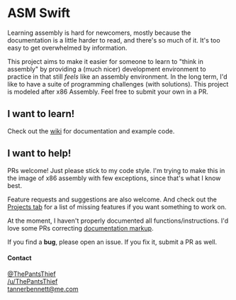 # ASM Swift

Learning assembly is hard for newcomers, mostly because the documentation is a little harder to read, and there's so much of it. It's too easy to get overwhelmed by information.

This project aims to make it easier for someone to learn to "think in assembly" by providing a (much nicer) development environment to practice in that still *feels* like an assembly environment. In the long term, I'd like to have a suite of programming challenges (with solutions). This project is modeled after x86 Assembly. Feel free to submit your own in a PR.


## I want to learn!

Check out the [wiki](https://github.com/ThePantsThief/ASM-Swift/wiki) for documentation and example code.

## I want to help!

PRs welcome! Just please stick to my code style. I'm trying to make this in the image of x86 assembly with few exceptions, since that's what I know best.

Feature requests and suggestions are also welcome. And check out the [Projects tab](https://github.com/ThePantsThief/ASM-Swift/projects) for a list of missing features if you want something to work on.

At the moment, I haven't properly documented all functions/instructions. I'd love some PRs correcting [documentation markup](https://developer.apple.com/library/content/documentation/Xcode/Reference/xcode_markup_formatting_ref/).

If you find a **bug**, please open an issue. If you fix it, submit a PR as well.

#### Contact
[@ThePantsThief](https://twitter.com/ThePantsThief)  
[/u/ThePantsThief](https://reddit.com/u/ThePantsThief)  
tannerbennett@me.com
